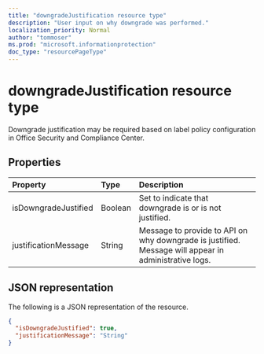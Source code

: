 ```yaml
---
title: "downgradeJustification resource type"
description: "User input on why downgrade was performed."
localization_priority: Normal
author: "tommoser"
ms.prod: "microsoft.informationprotection"
doc_type: "resourcePageType"
---
```


# downgradeJustification resource type

Downgrade justification may be required based on label policy configuration in Office Security and Compliance Center.

## Properties

| Property             | Type    | Description                                                                                          |
| :------------------- | :------ | :--------------------------------------------------------------------------------------------------- |
| isDowngradeJustified | Boolean | Set to indicate that downgrade is or is not justified.                                               |
| justificationMessage | String  | Message to provide to API on why downgrade is justified. Message will appear in administrative logs. |

## JSON representation

The following is a JSON representation of the resource.

<!-- {
  "blockType": "resource",
  "optionalProperties": [

  ],
  "@odata.type": "microsoft.graph.downgradeJustification",
  "baseType": null
}-->

```json
{
  "isDowngradeJustified": true,
  "justificationMessage": "String"
}
```

<!-- uuid: 16cd6b66-4b1a-43a1-adaf-3a886856ed98
2019-02-04 14:57:30 UTC -->
<!-- {
  "type": "#page.annotation",
  "description": "downgradeJustification resource",
  "keywords": "",
  "section": "documentation",
  "tocPath": ""
}-->